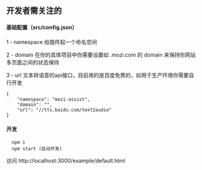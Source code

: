 ## 开发者需关注的

#### 基础配置（src/config.json）
1 - namespace 给插件起一个命名空间

2 - domain    在你的具体项目中你需要设置如 .mozi.com 的 domain 来保持你网站多页面之间的状态保持

3 - url       文本转语音的api接口，目前用的是百度免费的，如用于生产环境你需要自行开发

```
{
	"namespace": "mozi-assist",
	"domain": "",  
	"url": "//tts.baidu.com/text2audio"
}
```

#### 开发

```
  npm i
  npm start (启动开发)
```
访问 http://localhost:3000/example/default.html